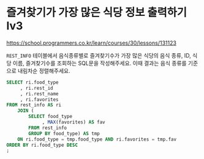 # 즐겨찾기가 가장 많은 식당 정보 출력하기 lv3
https://school.programmers.co.kr/learn/courses/30/lessons/131123

`REST_INFO` 테이블에서 음식종류별로 즐겨찾기수가 가장 많은 식당의 음식 종류, ID, 식당 이름, 즐겨찾기수를 조회하는 SQL문을 작성해주세요. 이때 결과는 음식 종류를 기준으로 내림차순 정렬해주세요.

```sql
SELECT ri.food_type
     , ri.rest_id
     , ri.rest_name
     , ri.favorites
FROM rest_info AS ri 
    JOIN (
        SELECT food_type
             , MAX(favorites) AS fav
        FROM rest_info
        GROUP BY food_type) AS tmp
    ON ri.food_type = tmp.food_type AND ri.favorites = tmp.fav
ORDER BY ri.food_type DESC
;
```
